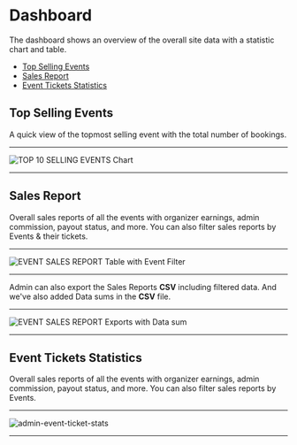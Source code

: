 # Dashboard

The dashboard shows an overview of the overall site data with a statistic chart and table.

- [Top Selling Events](#top-selling-events)
- [Sales Report](#sales-report)
- [Event Tickets Statistics](#event-tickets-statistics)


<a name="top-selling-events"></a>
## Top Selling Events

A quick view of the topmost selling event with the total number of bookings.

---

![TOP 10 SELLING EVENTS Chart](/images/dashboard-top-selling.jpg "TOP 10 SELLING EVENTS Chart")

---


<a name="sales-report"></a>
## Sales Report

Overall sales reports of all the events with organizer earnings, admin commission, payout status, and more. You can also filter sales reports by Events & their tickets.

---

![EVENT SALES REPORT Table with Event Filter](/images/admin-new-tickets-filter.jpg "EVENT SALES REPORT Table with Event & Tickets Filter")

---

Admin can also export the Sales Reports **CSV** including filtered data. And we've also added Data sums in the **CSV** file.

---

![EVENT SALES REPORT Exports with Data sum](/images/admin-sales-reports-csv.jpg "EVENT SALES REPORT Exports with Data sum")

---

<a name="event-tickets-statistics"></a>
## Event Tickets Statistics

Overall sales reports of all the events with organizer earnings, admin commission, payout status, and more. You can also filter sales reports by Events.

---

![admin-event-ticket-stats](/images/admin-event-ticket-stats.jpg "admin-event-ticket-stats")

---

